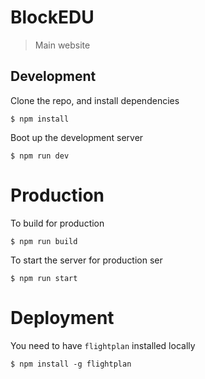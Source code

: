 # BlockEDU
> Main website

## Development

Clone the repo, and install dependencies

`$ npm install`

Boot up the development server 

`$ npm run dev`

# Production

To build for production

`$ npm run build`

To start the server for production ser

`$ npm run start`

# Deployment

You need to have `flightplan` installed locally

`$ npm install -g flightplan`
